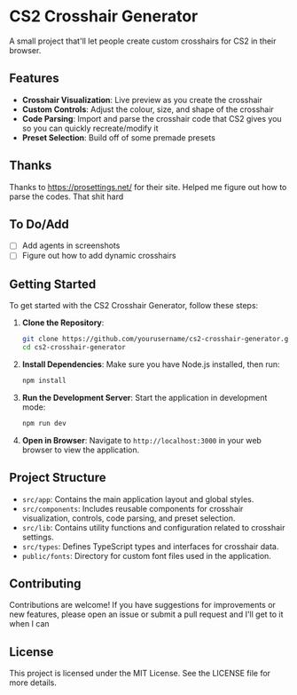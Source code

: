 # CS2 Crosshair Generator

A small project that'll let people create custom crosshairs for CS2 in their browser.

## Features

- **Crosshair Visualization**: Live preview as you create the crosshair
- **Custom Controls**: Adjust the colour, size, and shape of the crosshair
- **Code Parsing**: Import and parse the crosshair code that CS2 gives you so you can quickly recreate/modify it
- **Preset Selection**: Build off of some premade presets

## Thanks
Thanks to https://prosettings.net/ for their site. Helped me figure out how to parse the codes. That shit hard

## To Do/Add
- [ ] Add agents in screenshots
- [ ] Figure out how to add dynamic crosshairs

## Getting Started

To get started with the CS2 Crosshair Generator, follow these steps:

1. **Clone the Repository**:
   ```bash
   git clone https://github.com/yourusername/cs2-crosshair-generator.git
   cd cs2-crosshair-generator
   ```

2. **Install Dependencies**:
   Make sure you have Node.js installed, then run:
   ```bash
   npm install
   ```

3. **Run the Development Server**:
   Start the application in development mode:
   ```bash
   npm run dev
   ```

4. **Open in Browser**:
   Navigate to `http://localhost:3000` in your web browser to view the application.

## Project Structure

- `src/app`: Contains the main application layout and global styles.
- `src/components`: Includes reusable components for crosshair visualization, controls, code parsing, and preset selection.
- `src/lib`: Contains utility functions and configuration related to crosshair settings.
- `src/types`: Defines TypeScript types and interfaces for crosshair data.
- `public/fonts`: Directory for custom font files used in the application.

## Contributing

Contributions are welcome! If you have suggestions for improvements or new features, please open an issue or submit a pull request and I'll get to it when I can

## License

This project is licensed under the MIT License. See the LICENSE file for more details.